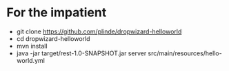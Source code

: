 # For the impatient
* git clone https://github.com/plinde/dropwizard-helloworld
* cd dropwizard-helloworld
* mvn install
* java -jar target/rest-1.0-SNAPSHOT.jar server src/main/resources/hello-world.yml


